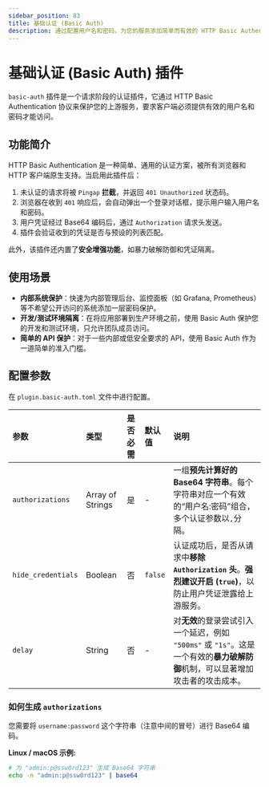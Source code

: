 ```yaml
---
sidebar_position: 83
title: 基础认证 (Basic Auth)
description: 通过配置用户名和密码，为您的服务添加简单而有效的 HTTP Basic Authentication 访问控制，并内置暴力破解防御机制。
---
```


# 基础认证 (Basic Auth) 插件

`basic-auth` 插件是一个请求阶段的认证插件，它通过 HTTP Basic Authentication 协议来保护您的上游服务，要求客户端必须提供有效的用户名和密码才能访问。

## 功能简介

HTTP Basic Authentication 是一种简单、通用的认证方案，被所有浏览器和 HTTP 客户端原生支持。当启用此插件后：
1.  未认证的请求将被 `Pingap` **拦截**，并返回 `401 Unauthorized` 状态码。
2.  浏览器在收到 `401` 响应后，会自动弹出一个登录对话框，提示用户输入用户名和密码。
3.  用户凭证经过 Base64 编码后，通过 `Authorization` 请求头发送。
4.  插件会验证收到的凭证是否与预设的列表匹配。

此外，该插件还内置了**安全增强功能**，如暴力破解防御和凭证隔离。

## 使用场景

* **内部系统保护**：快速为内部管理后台、监控面板（如 Grafana, Prometheus）等不希望公开访问的系统添加一层密码保护。
* **开发/测试环境隔离**：在将应用部署到生产环境之前，使用 Basic Auth 保护您的开发和测试环境，只允许团队成员访问。
* **简单的 API 保护**：对于一些内部或低安全要求的 API，使用 Basic Auth 作为一道简单的准入门槛。

## 配置参数

在 `plugin.basic-auth.toml` 文件中进行配置。

| 参数               | 类型             | 是否必需 | 默认值  | 说明                                                                                                                           |
| :----------------- | :--------------- | :------- | :------ | :----------------------------------------------------------------------------------------------------------------------------- |
| `authorizations`   | Array of Strings | 是       | -       | 一组**预先计算好的 Base64 字符串**。每个字符串对应一个有效的“用户名:密码”组合，多个认证参数以`,`分隔。                         |
| `hide_credentials` | Boolean          | 否       | `false` | 认证成功后，是否从请求中**移除 `Authorization` 头**。**强烈建议开启 (`true`)**，以防止用户凭证泄露给上游服务。                 |
| `delay`            | String           | 否       | -       | 对**无效**的登录尝试引入一个延迟，例如 `"500ms"` 或 `"1s"`。这是一个有效的**暴力破解防御**机制，可以显著增加攻击者的攻击成本。 |

### 如何生成 `authorizations`

您需要将 `username:password` 这个字符串（注意中间的冒号）进行 Base64 编码。

**Linux / macOS 示例:**

```bash
# 为 "admin:p@ssw0rd123" 生成 Base64 字符串
echo -n "admin:p@ssw0rd123" | base64
```